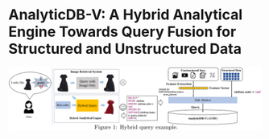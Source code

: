 # AnalyticDB-V: A Hybrid Analytical Engine Towards Query Fusion for Structured and Unstructured Data

![](./ADBV_hybrid_query.png)